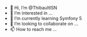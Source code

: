 - 👋 Hi, I’m @ThibaultISN
- 👀 I’m interested in ...
- 🌱 I’m currently learning Symfony 5
- 💞️ I’m looking to collaborate on ...
- 📫 How to reach me ...

<!---
ThibaultISN/ThibaultISN is a ✨ special ✨ repository because its `README.md` (this file) appears on your GitHub profile.
You can click the Preview link to take a look at your changes.
--->

